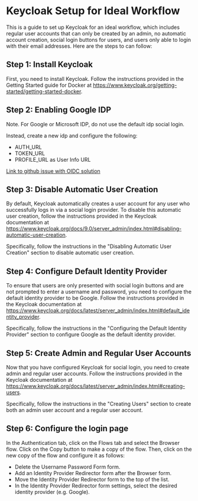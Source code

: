 # Keycloak Setup for Ideal Workflow
This is a guide to set up Keycloak for an ideal workflow, which includes regular user accounts that can only be created by an admin, no automatic account creation, social login buttons for users, and users only able to login with their email addresses. Here are the steps to can follow:

## Step 1: Install Keycloak

First, you need to install Keycloak. Follow the instructions provided in the Getting Started guide for Docker at https://www.keycloak.org/getting-started/getting-started-docker.

## Step 2: Enabling Google IDP
Note. For Google or Microsoft IDP, do not use the default idp social login. 

Instead, create a new idp and configure the following: 
- AUTH_URL
- TOKEN_URL
- PROFILE_URL as User Info URL 

[Link to github issue with OIDC solution](https://github.com/keycloak/keycloak/issues/14258)

## Step 3: Disable Automatic User Creation

By default, Keycloak automatically creates a user account for any user who successfully logs in via a social login provider. To disable this automatic user creation, follow the instructions provided in the Keycloak documentation at https://www.keycloak.org/docs/9.0/server_admin/index.html#disabling-automatic-user-creation.

Specifically, follow the instructions in the "Disabling Automatic User Creation" section to disable automatic user creation.

## Step 4: Configure Default Identity Provider

To ensure that users are only presented with social login buttons and are not prompted to enter a username and password, you need to configure the default identity provider to be Google. Follow the instructions provided in the Keycloak documentation at https://www.keycloak.org/docs/latest/server_admin/index.html#default_identity_provider.

Specifically, follow the instructions in the "Configuring the Default Identity Provider" section to configure Google as the default identity provider.

## Step 5: Create Admin and Regular User Accounts

Now that you have configured Keycloak for social login, you need to create admin and regular user accounts. Follow the instructions provided in the Keycloak documentation at https://www.keycloak.org/docs/latest/server_admin/index.html#creating-users.

Specifically, follow the instructions in the "Creating Users" section to create both an admin user account and a regular user account.


## Step 6: Configure the login page

In the Authentication tab, click on the Flows tab and select the Browser flow. Click on the Copy button to make a copy of the flow. Then, click on the new copy of the flow and configure it as follows:

- Delete the Username Password Form form.
- Add an Identity Provider Redirector form after the Browser form.
- Move the Identity Provider Redirector form to the top of the list.
- In the Identity Provider Redirector form settings, select the desired identity provider (e.g. Google).


